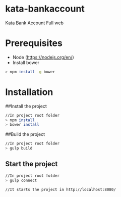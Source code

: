 # kata-bankaccount
Kata Bank Account Full web

# Prerequisites
- Node (https://nodejs.org/en/)
- Install bower
```bash
> npm install -g bower
```

# Installation

##Install the project
```bash
//In project root folder
> npm install
> bower install 
```

##Build the project
```bash
//In project root folder
> gulp build
```

## Start the project
```bash
//In project root folder
> gulp connect

//It starts the project in http://localhost:8080/
```
